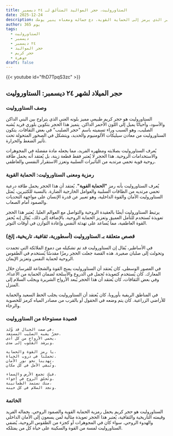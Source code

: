 ```yaml
---
title: الستاوروليت، حجر المواليد المتألق لـ ٢٤ ديسمبر
date: 2025-12-24
description: اشعر بأهمية الستاوروليت، حجر المواليد لـ ٢٤ ديسمبر الذي يرمز إلى الحماية القوية. دع جماله ومعناه ينير يومك.
author: 365 يوم
tags:
  - الستاوروليت
  - ديسمبر
  - ٢٤ ديسمبر
  - حجر المواليد
  - حجر كريم
  - جوهرة
draft: false
---
```


{{< youtube id="fhD7TpqS3zc" >}}

## حجر الميلاد لشهر ٢٤ ديسمبر: الستاوروليت

### وصف الستاوروليت

الستاوروليت هو حجر كريم طبيعي مميز بلونه الغني الذي يتراوح بين البني الداكن والأسود، وأحيانًا يميل إلى اللون الأحمر الداكن. يتميز هذا الحجر بتكوين بلوري فريد يُشبه الصليب، وهو السبب وراء تسميته باسم "حجر الصليب" في بعض الثقافات. يتكون الستاوروليت من معادن سيليكات الألومنيوم والحديد، ويتشكل في الصخور المتحولة تحت تأثير الضغط والحرارة.

يُعرف الستاوروليت بصلابته ومظهره الفريد، مما يجعله مادة مفضلة في المجوهرات والاستخدامات الروحية. هذا الحجر لا يُعتبر فقط قطعة زينة، بل يُعتقد أنه يحمل طاقة روحية قوية تحمي مرتديه من التأثيرات السلبية وتعزز الاستقرار النفسي والعاطفي.

### رمزية ومعنى الستاوروليت: الحماية القوية

يُعرف الستاوروليت بأنه رمز **"الحماية القوية"**. يُعتقد أن هذا الحجر يحمل طاقة درعية تحمي مرتديه من الطاقات السلبية والعوامل الخارجية الضارة. بالنسبة للكثيرين، يُمثل الستاوروليت الأمان والقوة الداخلية، وهو تعبير عن قدرة الإنسان على مواجهة التحديات والصمود أمام الصعاب.

يرتبط الستاوروليت أيضًا بالعقيدة الروحية والتواصل مع العوالم العليا. يُعتبر هذا الحجر تعويذة تُستخدم للتأمل العميق وتعزيز الحماية الروحية. بالإضافة إلى ذلك، يُقال إنه يُحفز القوة العاطفية، مما يُساعد على تهدئة النفس وإعادة التوازن في أوقات التوتر.

### قصص متعلقة بـ الستاوروليت (أسطورية، ثقافية، تاريخية، إلخ)

في الأساطير، يُقال إن الستاوروليت قد تم تشكيله من دموع الملائكة التي تجمدت وتحولت إلى صلبان صغيرة. هذه القصة جعلت الحجر رمزًا مقدسًا يُستخدم في الطقوس الروحية لحماية النفس وتعزيز الإيمان.

في العصور الوسطى، كان يُعتقد أن الستاوروليت يمنح القوة والشجاعة للفرسان خلال المعارك. كان يُستخدم كتعويذة تُحمل في الدروع والأسلحة لضمان الحماية من الأعداء. وفي بعض الثقافات، كان يُعتقد أن هذا الحجر يُبعد الأرواح الشريرة ويجلب السلام إلى المنزل.

في المناطق الريفية بأوروبا، كان يُعتقد أن الستاوروليت يجلب الحظ السعيد والحماية للأراضي الزراعية. كان يتم وضعه في الحقول أو بالقرب من مصادر المياه كرمز للخصوبة والرخاء.

### قصيدة مستوحاة من الستاوروليت

```
في صمت الجبال قد وُلد،  
حجرٌ يشبه الصليب المستعد.  
يحمي الأرواح من كل أذى،  
ويرشد القلوب إلى مدى.

يا رمز القوة والحماية،  
تحملنا في دروب الحياة.  
تهدينا نحو نور الأمان،  
وتُبقي الأمل في كل مكان.

فيك تجمع الأرض والسماء،  
وتُحلق الروح في أجواء.  
منك نستمد الطمأنينة،  
ونجد السلام في كل حينه.
```

### الخاتمة

الستاوروليت هو حجر كريم يحمل رمزية الحماية القوية والصمود الروحي. بجماله الفريد وقيمته التاريخية والثقافية، يُعتبر هذا الحجر تعويذة مثالية لمن يسعون إلى الأمان الداخلي والهدوء الروحي. سواء كان في المجوهرات أو كجزء من الطقوس الروحية، يُضفي الستاوروليت لمسة من القوة والسكينة على حياة كل من يمتلكه.